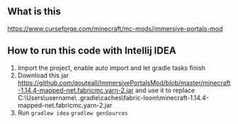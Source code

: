 ## What is this
https://www.curseforge.com/minecraft/mc-mods/immersive-portals-mod

## How to run this code with Intellij IDEA
1. Import the project, enable auto import and let gradle tasks finish
2. Download this jar https://github.com/qouteall/ImmersivePortalsMod/blob/master/minecraft-1.14.4-mapped-net.fabricmc.yarn-2.jar
and use it to replace C:\Users\username\ .gradle\caches\fabric-loom\minecraft-1.14.4-mapped-net.fabricmc.yarn-2.jar
3. Run  ```gradlew idea``` ```gradlew genSources```

